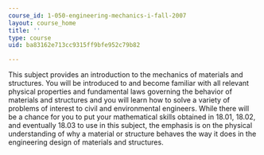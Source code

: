 ```yaml
---
course_id: 1-050-engineering-mechanics-i-fall-2007
layout: course_home
title: ''
type: course
uid: ba83162e713cc9315ff9bfe952c79b82

---
```

This subject provides an introduction to the mechanics of materials and structures. You will be introduced to and become familiar with all relevant physical properties and fundamental laws governing the behavior of materials and structures and you will learn how to solve a variety of problems of interest to civil and environmental engineers. While there will be a chance for you to put your mathematical skills obtained in 18.01, 18.02, and eventually 18.03 to use in this subject, the emphasis is on the physical understanding of why a material or structure behaves the way it does in the engineering design of materials and structures.
